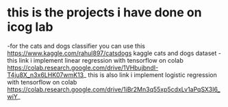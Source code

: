 # this is the projects i have done on icog lab
-for the cats and dogs classifier you can use this https://www.kaggle.com/rahul897/catsdogs kaggle cats and dogs dataset
-this link i implement linear regression with tensorflow on colab https://colab.research.google.com/drive/1VHbujbndI-T4ju8X_n3x6LHK07wmK13_
this is also link i implement logistic regression with tensorflow on colab https://colab.research.google.com/drive/1iBr2Mn3q55xp5cdxLv1aPqSX3I6_wiY_

